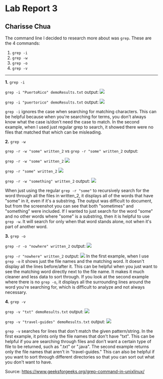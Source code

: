# Lab Report 3
## Charisse Chua 

The command line I decided to research more about was `grep`. These are the 4 commands: 
1. `grep -i`
2. `grep -w`
3. `grep -o`
4. `grep -v`
***
**1.** `grep -i`


`grep -i "PuertoRico" demoResults.txt` output:
<a href='https://www.linkpicture.com/view.php?img=LPic63ea6c1c8e7751955032355'><img src='https://www.linkpicture.com/q/Screenshot_20230213_085546.png' type='image'></a>

`grep -i "puertorico" demoResults.txt` output:
<a href='https://www.linkpicture.com/view.php?img=LPic63ea6cf5d81e595053389'><img src='https://www.linkpicture.com/q/Screenshot_20230213_090058.png' type='image'></a>

`grep -i` ignores the case when searching for matching characters. This can be helpful because when you're searching for terms, you don't always know what the case is/don't need the case to match. In the second example, when I used just regular grep to search, it showed there were no files that matched that which can be misleading. 

**2.** `grep -w` 

`grep -r -w "some" written_2` vs `grep -r "some" written_2` output:

`grep -r -w "some" written_2`
<a href='https://www.linkpicture.com/view.php?img=LPic63ea6e926f1d01905104765'><img src='https://www.linkpicture.com/q/Screenshot_20230213_090649.png' type='image'></a>

`grep -r "some" written_2`
<a href='https://www.linkpicture.com/view.php?img=LPic63ea6e926f1d01905104765'><img src='https://www.linkpicture.com/q/Screenshot_20230213_090554.png' type='image'></a>

`grep -r -w "something" written_2` output:
<a href='https://www.linkpicture.com/view.php?img=LPic63ea6e926f1d01905104765'><img src='https://www.linkpicture.com/q/Screenshot_20230213_090554.png' type='image'></a>

When just using the regular `grep -r "some"` to recursively search for the word through all the files in written_2, it displays all of the words that have "some" in it, even if it's a substring. The output was difficult to document, but from the screenshot you can see that both "sometimes" and "something" were included. If I wanted to just search for the word "some" and no other words where "some" is a substring, then it is helpful to use `grep -w`. It will search for only when that word stands alone, not when it's part of another word.


**3.** `grep -o` 


`grep -r -o "nowhere" written_2` output:
<a href='https://www.linkpicture.com/view.php?img=LPic63ea7075f179b922907660'><img src='https://www.linkpicture.com/q/Screenshot_20230213_091534.png' type='image'></a>

`grep -r "nowhere" written_2` output:
<a href='https://www.linkpicture.com/view.php?img=LPic63ea7075f179b922907660'><img src='https://www.linkpicture.com/q/Screenshot_20230213_091534.png' type='image'></a>
In the first example, when I use `grep -o` it shows just the file names and the matching word. It doesn't display all the lines before/after it. This can be helpful when you just want to see the matching word directly next to the file name. It makes it much cleaner and less data to sort through. If you look at the second example where there is no `grep -o`, it displays all the surrounding lines around the word you're searching for, which is difficult to analyze and not always necessary. 

**4.** `grep -v`

`grep -v "txt" demoResults.txt` output: 
<a href='https://www.linkpicture.com/view.php?img=LPic63ea73092df7f2098461673'><img src='https://www.linkpicture.com/q/Screenshot_20230213_092529.png' type='image'></a>


`grep -v "travel-guides" demoResults.txt` output: 
<a href='https://www.linkpicture.com/view.php?img=LPic63ea73092df7f2098461673'><img src='https://www.linkpicture.com/q/Screenshot_20230213_092529.png' type='image'></a>

`grep -v` searches for lines that don't match the given pattern/string. In the first example, it prints only the file names that don't have "txt". This can be helpful if you are searching through files and don't want a certain type of file to be returned, such as ".txt" or ".java". The second example returns only the file names that aren't in "travel-guides." This can also be helpful if you want to sort through different directories so that you can sort out what you don't want to have.

Source: https://www.geeksforgeeks.org/grep-command-in-unixlinux/
